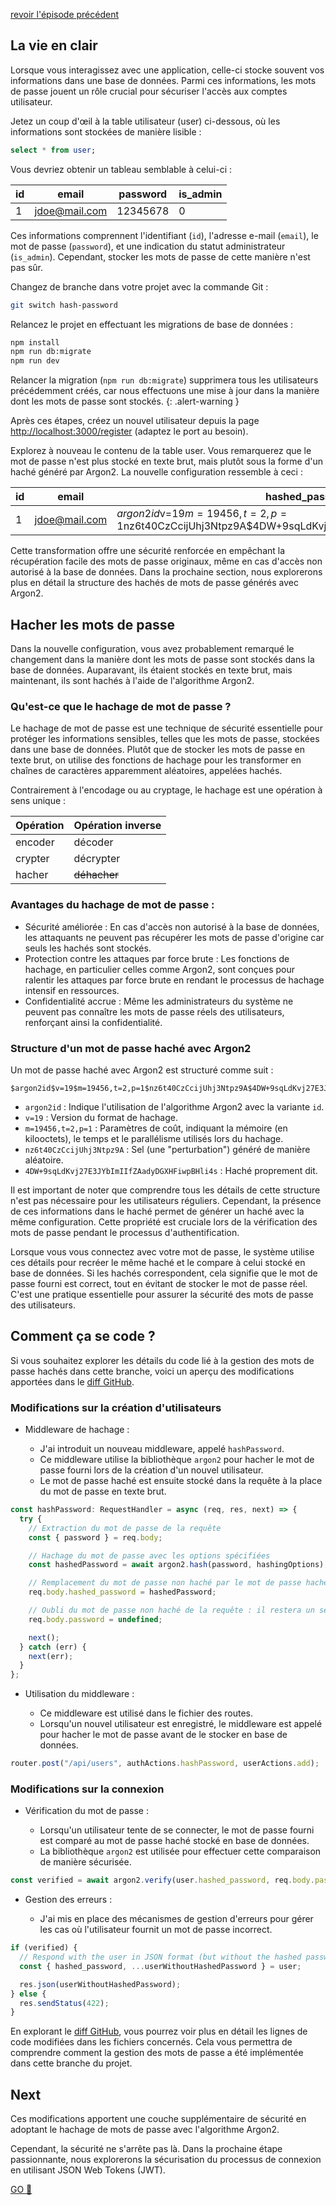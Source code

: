 [revoir l'épisode précédent](./)

## La vie en clair

Lorsque vous interagissez avec une application, celle-ci stocke souvent vos informations dans une base de données.
Parmi ces informations, les mots de passe jouent un rôle crucial pour sécuriser l'accès aux comptes utilisateur.

Jetez un coup d'œil à la table utilisateur (user) ci-dessous, où les informations sont stockées de manière lisible :

```sql
select * from user;
```

Vous devriez obtenir un tableau semblable à celui-ci :

| id  | email         | password | is_admin |
| --- | ------------- | -------- | -------- |
| 1   | jdoe@mail.com | 12345678 | 0        |

Ces informations comprennent l'identifiant (`id`), l'adresse e-mail (`email`), le mot de passe (`password`), et une indication du statut administrateur (`is_admin`). Cependant, stocker les mots de passe de cette manière n'est pas sûr.

Changez de branche dans votre projet avec la commande Git :

```bash
git switch hash-password
```

Relancez le projet en effectuant les migrations de base de données :

```bash
npm install
npm run db:migrate
npm run dev
```

Relancer la migration (`npm run db:migrate`) supprimera tous les utilisateurs précédemment créés, car nous effectuons une mise à jour dans la manière dont les mots de passe sont stockés.
{: .alert-warning }

Après ces étapes, créez un nouvel utilisateur depuis la page [http://localhost:3000/register](http://localhost:3000/register) (adaptez le port au besoin).

Explorez à nouveau le contenu de la table user. Vous remarquerez que le mot de passe n'est plus stocké en texte brut, mais plutôt sous la forme d'un haché généré par Argon2. La nouvelle configuration ressemble à ceci :

| id  | email         | hashed_password                                                                                   | is_admin |
| --- | ------------- | ------------------------------------------------------------------------------------------------- | -------- |
| 1   | jdoe@mail.com | $argon2id$v=19$m=19456,t=2,p=1$nz6t40CzCcijUhj3Ntpz9A$4DW+9sqLdKvj27E3JYbImIIfZAadyDGXHFiwpBHli4s | 0        |

Cette transformation offre une sécurité renforcée en empêchant la récupération facile des mots de passe originaux, même en cas d'accès non autorisé à la base de données.
Dans la prochaine section, nous explorerons plus en détail la structure des hachés de mots de passe générés avec Argon2.

## Hacher les mots de passe

Dans la nouvelle configuration, vous avez probablement remarqué le changement dans la manière dont les mots de passe sont stockés dans la base de données.
Auparavant, ils étaient stockés en texte brut, mais maintenant, ils sont hachés à l'aide de l'algorithme Argon2.

### Qu'est-ce que le hachage de mot de passe ?

Le hachage de mot de passe est une technique de sécurité essentielle pour protéger les informations sensibles, telles que les mots de passe, stockées dans une base de données.
Plutôt que de stocker les mots de passe en texte brut, on utilise des fonctions de hachage pour les transformer en chaînes de caractères apparemment aléatoires, appelées hachés.

Contrairement à l'encodage ou au cryptage, le hachage est une opération à sens unique :

| Opération | Opération inverse |
| --------- | ----------------- |
| encoder   | décoder           |
| crypter   | décrypter         |
| hacher    | ~~déhacher~~      |

### Avantages du hachage de mot de passe :

- Sécurité améliorée : En cas d'accès non autorisé à la base de données, les attaquants ne peuvent pas récupérer les mots de passe d'origine car seuls les hachés sont stockés.
- Protection contre les attaques par force brute : Les fonctions de hachage, en particulier celles comme Argon2, sont conçues pour ralentir les attaques par force brute en rendant le processus de hachage intensif en ressources.
- Confidentialité accrue : Même les administrateurs du système ne peuvent pas connaître les mots de passe réels des utilisateurs, renforçant ainsi la confidentialité.

### Structure d'un mot de passe haché avec Argon2

Un mot de passe haché avec Argon2 est structuré comme suit :

```
$argon2id$v=19$m=19456,t=2,p=1$nz6t40CzCcijUhj3Ntpz9A$4DW+9sqLdKvj27E3JYbImIIfZAadyDGXHFiwpBHli4s
```

- `argon2id` : Indique l'utilisation de l'algorithme Argon2 avec la variante `id`.
- `v=19` : Version du format de hachage.
- `m=19456,t=2,p=1` : Paramètres de coût, indiquant la mémoire (en kilooctets), le temps et le parallélisme utilisés lors du hachage.
- `nz6t40CzCcijUhj3Ntpz9A` : Sel (une "perturbation") généré de manière aléatoire.
- `4DW+9sqLdKvj27E3JYbImIIfZAadyDGXHFiwpBHli4s` : Haché proprement dit.

Il est important de noter que comprendre tous les détails de cette structure n'est pas nécessaire pour les utilisateurs réguliers. Cependant, la présence de ces informations dans le haché permet de générer un haché avec la même configuration. Cette propriété est cruciale lors de la vérification des mots de passe pendant le processus d'authentification.

Lorsque vous vous connectez avec votre mot de passe, le système utilise ces détails pour recréer le même haché et le compare à celui stocké en base de données. Si les hachés correspondent, cela signifie que le mot de passe fourni est correct, tout en évitant de stocker le mot de passe réel. C'est une pratique essentielle pour assurer la sécurité des mots de passe des utilisateurs.

## Comment ça se code ?

Si vous souhaitez explorer les détails du code lié à la gestion des mots de passe hachés dans cette branche, voici un aperçu des modifications apportées dans le [diff GitHub](https://github.com/WildCodeSchool/workshop-js-auth/compare/hash-password).

### Modifications sur la création d'utilisateurs

- Middleware de hachage :

  - J'ai introduit un nouveau middleware, appelé `hashPassword`.
  - Ce middleware utilise la bibliothèque `argon2` pour hacher le mot de passe fourni lors de la création d'un nouvel utilisateur.
  - Le mot de passe haché est ensuite stocké dans la requête à la place du mot de passe en texte brut.

```js
const hashPassword: RequestHandler = async (req, res, next) => {
  try {
    // Extraction du mot de passe de la requête
    const { password } = req.body;

    // Hachage du mot de passe avec les options spécifiées
    const hashedPassword = await argon2.hash(password, hashingOptions);

    // Remplacement du mot de passe non haché par le mot de passe haché dans la requête
    req.body.hashed_password = hashedPassword;

    // Oubli du mot de passe non haché de la requête : il restera un secret même pour notre code dans les autres actions
    req.body.password = undefined;

    next();
  } catch (err) {
    next(err);
  }
};
```

- Utilisation du middleware :

  - Ce middleware est utilisé dans le fichier des routes.
  - Lorsqu'un nouvel utilisateur est enregistré, le middleware est appelé pour hacher le mot de passe avant de le stocker en base de données.

```js
router.post("/api/users", authActions.hashPassword, userActions.add);
```

### Modifications sur la connexion

- Vérification du mot de passe :

  - Lorsqu'un utilisateur tente de se connecter, le mot de passe fourni est comparé au mot de passe haché stocké en base de données.
  - La bibliothèque `argon2` est utilisée pour effectuer cette comparaison de manière sécurisée.

```js
const verified = await argon2.verify(user.hashed_password, req.body.password);
```

- Gestion des erreurs :

  - J'ai mis en place des mécanismes de gestion d'erreurs pour gérer les cas où l'utilisateur fournit un mot de passe incorrect.

```js
if (verified) {
  // Respond with the user in JSON format (but without the hashed password)
  const { hashed_password, ...userWithoutHashedPassword } = user;

  res.json(userWithoutHashedPassword);
} else {
  res.sendStatus(422);
}
```

En explorant le [diff GitHub](https://github.com/WildCodeSchool/workshop-js-auth/compare/hash-password), vous pourrez voir plus en détail les lignes de code modifiées dans les fichiers concernés. Cela vous permettra de comprendre comment la gestion des mots de passe a été implémentée dans cette branche du projet.

## Next

Ces modifications apportent une couche supplémentaire de sécurité en adoptant le hachage de mots de passe avec l'algorithme Argon2.

Cependant, la sécurité ne s'arrête pas là.
Dans la prochaine étape passionnante, nous explorerons la sécurisation du processus de connexion en utilisant JSON Web Tokens (JWT).

[GO 🚀](JWT)
